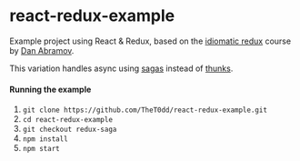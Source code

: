 # react-redux-example

Example project using React & Redux, based on the 
[idiomatic redux](https://egghead.io/courses/building-react-applications-with-idiomatic-redux) 
course by [Dan Abramov](https://github.com/gaearon).

This variation handles async using [sagas](https://github.com/yelouafi/redux-saga) instead of [thunks](https://github.com/gaearon/redux-thunk).

#### Running the example

1. `git clone https://github.com/TheT0dd/react-redux-example.git`
2. `cd react-redux-example`
3. `git checkout redux-saga`
4. `npm install`
5. `npm start`
